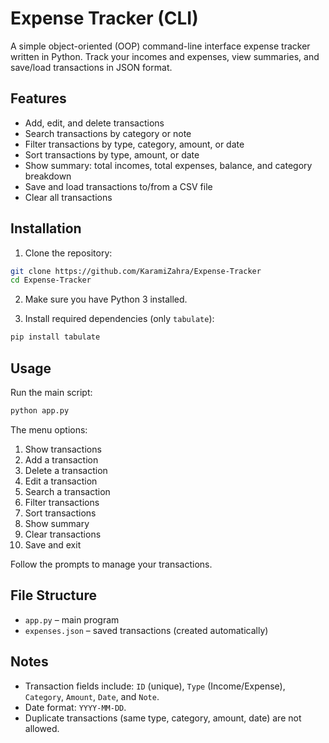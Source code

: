 # Expense Tracker (CLI)

A simple object-oriented (OOP) command-line interface expense tracker written in Python. Track your incomes and expenses, view summaries, and save/load transactions in JSON format.

## Features

- Add, edit, and delete transactions
- Search transactions by category or note
- Filter transactions by type, category, amount, or date
- Sort transactions by type, amount, or date
- Show summary: total incomes, total expenses, balance, and category breakdown
- Save and load transactions to/from a CSV file
- Clear all transactions

## Installation

1. Clone the repository:

```bash
git clone https://github.com/KaramiZahra/Expense-Tracker
cd Expense-Tracker
```

2. Make sure you have Python 3 installed.

3. Install required dependencies (only `tabulate`):

```bash
pip install tabulate
```

## Usage

Run the main script:

```bash
python app.py
```

The menu options:

1. Show transactions
2. Add a transaction
3. Delete a transaction
4. Edit a transaction
5. Search a transaction
6. Filter transactions
7. Sort transactions
8. Show summary
9. Clear transactions
10. Save and exit

Follow the prompts to manage your transactions.

## File Structure

- `app.py` – main program
- `expenses.json` – saved transactions (created automatically)

## Notes

- Transaction fields include: `ID` (unique), `Type` (Income/Expense), `Category`, `Amount`, `Date`, and `Note`.
- Date format: `YYYY-MM-DD`.
- Duplicate transactions (same type, category, amount, date) are not allowed.
